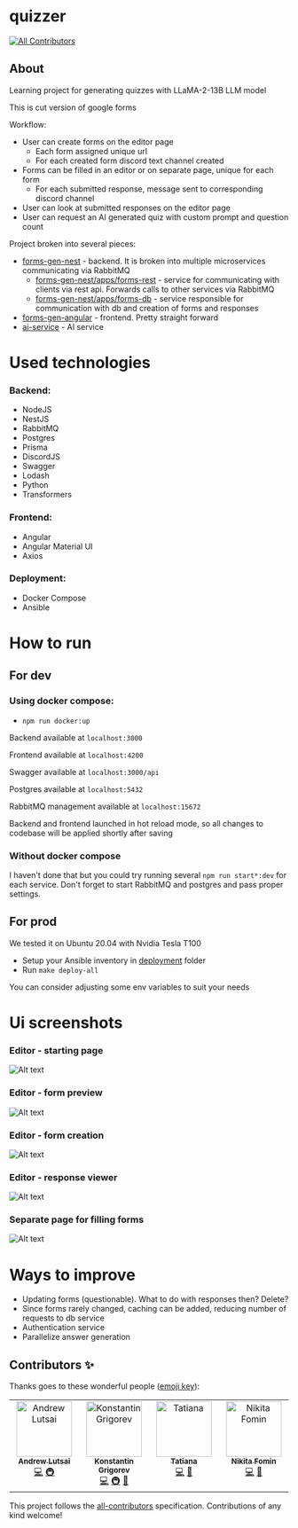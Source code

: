 #  quizzer
<!-- ALL-CONTRIBUTORS-BADGE:START - Do not remove or modify this section -->
[![All Contributors](https://img.shields.io/badge/all_contributors-4-orange.svg?style=flat-square)](#contributors-)
<!-- ALL-CONTRIBUTORS-BADGE:END -->
## About

Learning project for generating quizzes with LLaMA-2-13B LLM model

This is cut version of google forms

Workflow:
- User can create forms on the editor page
    - Each form assigned unique url
    - For each created form discord text channel created
- Forms can be filled in an editor or on separate page, unique for each form
    - For each submitted response, message sent to corresponding discord channel
- User can look at submitted responses on the editor page
- User can request an AI generated quiz with custom prompt and question count

Project broken into several pieces:
- [forms-gen-nest](./forms-gen-nest) - backend. It is broken into multiple microservices communicating via RabbitMQ
    - [forms-gen-nest/apps/forms-rest](./forms-gen-nest/apps/forms-rest) - service for communicating with clients via rest api. Forwards calls to other services via RabbitMQ
    - [forms-gen-nest/apps/forms-db](./forms-gen-nest/apps/forms-db) - service responsible for communication with db and creation of forms and responses
- [forms-gen-angular](./forms-gen-angular) - frontend. Pretty straight forward
- [ai-service](./ai-service/) - AI service

# Used technologies

### Backend:
- NodeJS
- NestJS
- RabbitMQ
- Postgres
- Prisma
- DiscordJS
- Swagger
- Lodash
- Python
- Transformers

### Frontend:
- Angular
- Angular Material UI
- Axios

### Deployment:
- Docker Compose
- Ansible

# How to run

## For dev

### Using docker compose:
- ```npm run docker:up```

Backend available at ```localhost:3000```

Frontend available at ```localhost:4200```

Swagger available at ```localhost:3000/api```

Postgres available at ```localhost:5432```

RabbitMQ management available at ```localhost:15672```

Backend and frontend launched in hot reload mode, so all changes to codebase will be applied shortly after saving

### Without docker compose

I haven't done that but you could try running several ```npm run start*:dev``` for each service. Don't forget to start RabbitMQ and postgres and pass proper settings.

## For prod

We tested it on Ubuntu 20.04 with Nvidia Tesla T100

- Setup your Ansible inventory in [deployment](./deployment/) folder
- Run `make deploy-all`

You can consider adjusting some env variables to suit your needs

# Ui screenshots

### Editor - starting page

![Alt text](screenshots/editor_starting_screen.jpg?raw=true "Editor - starting page")

### Editor - form preview

![Alt text](screenshots/editor_form_preview.jpg?raw=true "Editor - form preview")

### Editor - form creation

![Alt text](screenshots/editor_form_creation.jpg?raw=true "Editor - form creation")

### Editor - response viewer

![Alt text](screenshots/editor_response_view.jpg?raw=true "Editor - response viewer")

### Separate page for filling forms

![Alt text](screenshots/fill_form_page.jpg?raw=true "Separate page for filling forms")

# Ways to improve

- Updating forms (questionable). What to do with responses then? Delete?
- Since forms rarely changed, caching can be added, reducing number of requests to db service
- Authentication service
- Parallelize answer generation

## Contributors ✨

Thanks goes to these wonderful people ([emoji key](https://allcontributors.org/docs/en/emoji-key)):

<!-- ALL-CONTRIBUTORS-LIST:START - Do not remove or modify this section -->
<!-- prettier-ignore-start -->
<!-- markdownlint-disable -->
<table>
  <tbody>
    <tr>
      <td align="center" valign="top" width="14.28%"><a href="https://github.com/Alstrasz"><img src="https://avatars.githubusercontent.com/u/47223797?v=4?s=100" width="100px;" alt="Andrew Lutsai"/><br /><sub><b>Andrew Lutsai</b></sub></a><br /><a href="https://github.com/6rayWa1cher/quizzer/commits?author=Alstrasz" title="Code">💻</a> <a href="#infra-Alstrasz" title="Infra">🚇</a></td>
      <td align="center" valign="top" width="14.28%"><a href="https://github.com/6rayWa1cher"><img src="https://avatars.githubusercontent.com/u/27364356?v=4?s=100" width="100px;" alt="Konstantin Grigorev"/><br /><sub><b>Konstantin Grigorev</b></sub></a><br /><a href="https://github.com/6rayWa1cher/quizzer/commits?author=6rayWa1cher" title="Code">💻</a> <a href="#infra-Alstrasz" title="Infra">🚇</a> <a href="#projectManagement-6rayWa1cher" title="Project Management">📆</a></td>
      <td align="center" valign="top" width="14.28%"><a href="https://github.com/baranovatm"><img src="https://avatars.githubusercontent.com/u/56389893?v=4?s=100" width="100px;" alt="Tatiana"/><br /><sub><b>Tatiana</b></sub></a><br /><a href="https://github.com/6rayWa1cher/quizzer/commits?author=baranovatm" title="Code">💻</a> <a href="#design-baranovatm" title="Design">🎨</a></td>
      <td align="center" valign="top" width="14.28%"><a href="https://github.com/Throder-TVRS"><img src="https://avatars.githubusercontent.com/u/53103607?v=4?s=100" width="100px;" alt="Nikita Fomin"/><br /><sub><b>Nikita Fomin</b></sub></a><br /><a href="https://github.com/6rayWa1cher/quizzer/commits?author=Throder-TVRS" title="Code">💻</a> <a href="#research-Throder-TVRS" title="Research">🔬</a></td>
    </tr>
  </tbody>
</table>

<!-- markdownlint-restore -->
<!-- prettier-ignore-end -->

<!-- ALL-CONTRIBUTORS-LIST:END -->

This project follows the [all-contributors](https://github.com/all-contributors/all-contributors) specification. Contributions of any kind welcome!
